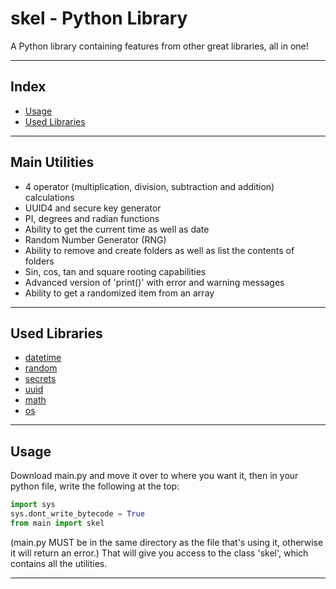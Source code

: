 # skel - Python Library
A Python library containing features from other great libraries, all in one!
___
## Index
* [Usage](#usage)
* [Used Libraries](#used-libraries)
___
## Main Utilities
* 4 operator (multiplication, division, subtraction and addition) calculations
* UUID4 and secure key generator
* PI, degrees and radian functions
* Ability to get the current time as well as date
* Random Number Generator (RNG)
* Ability to remove and create folders as well as list the contents of folders
* Sin, cos, tan and square rooting capabilities
* Advanced version of 'print()' with error and warning messages
* Ability to get a randomized item from an array
___
## Used Libraries
* [datetime](https://docs.python.org/3/library/datetime.html)
* [random](https://docs.python.org/3/library/random.html)
* [secrets](https://docs.python.org/3/library/secrets.html)
* [uuid](https://docs.python.org/3/library/uuid.html)
* [math](https://docs.python.org/3/library/math.html)
* [os](https://docs.python.org/3/library/os.html)
___
## Usage
Download main.py and move it over to where you want it, then in your python file, write the following at the top:
```python
import sys
sys.dont_write_bytecode = True
from main import skel
```
(main.py MUST be in the same directory as the file that's using it, otherwise it will return an error.)
That will give you access to the class 'skel', which contains all the utilities.
___
